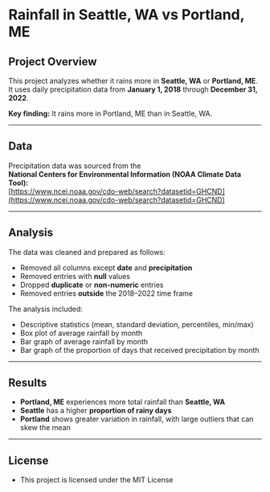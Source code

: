 # Rainfall in Seattle, WA vs Portland, ME

## Project Overview
This project analyzes whether it rains more in **Seattle, WA** or **Portland, ME**.  
It uses daily precipitation data from **January 1, 2018** through **December 31, 2022**.  

**Key finding:** It rains more in Portland, ME than in Seattle, WA.

---

## Data
Precipitation data was sourced from the  
**National Centers for Environmental Information (NOAA Climate Data Tool):**  
[https://www.ncei.noaa.gov/cdo-web/search?datasetid=GHCND](https://www.ncei.noaa.gov/cdo-web/search?datasetid=GHCND)

---

## Analysis
The data was cleaned and prepared as follows:
- Removed all columns except **date** and **precipitation**
- Removed entries with **null** values  
- Dropped **duplicate** or **non-numeric** entries  
- Removed entries **outside** the 2018–2022 time frame  

The analysis included:
- Descriptive statistics (mean, standard deviation, percentiles, min/max)  
- Box plot of average rainfall by month  
- Bar graph of average rainfall by month  
- Bar graph of the proportion of days that received precipitation by month  

---

## Results
- **Portland, ME** experiences more total rainfall than **Seattle, WA**  
- **Seattle** has a higher **proportion of rainy days**  
- **Portland** shows greater variation in rainfall, with large outliers that can skew the mean

---

## License
- This project is licensed under the MIT License
